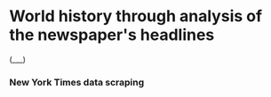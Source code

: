 # World history through analysis of the newspaper's headlines
(___)
### New York Times data scraping 

